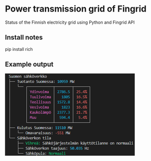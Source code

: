 # Power transmission grid of Fingrid

Status of the Finnish electricity grid using Python and Fingrid API  

## Install notes

pip install rich

## Example output

![Alt text](example.png?raw=true "Example output")